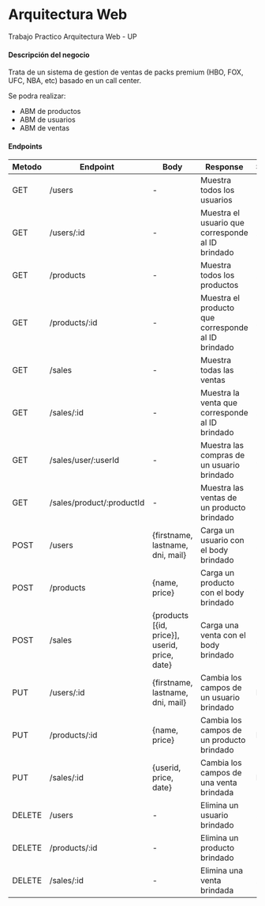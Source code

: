 # Arquitectura Web
Trabajo Practico Arquitectura Web - UP

#### Descripción del negocio
Trata de un sistema de gestion de ventas de packs premium (HBO, FOX, UFC, NBA, etc) basado en un call center. 

Se podra realizar:
- ABM de productos
- ABM de usuarios
- ABM de ventas



#### Endpoints

Metodo  | Endpoint | Body | Response | Status
------------- | ------------- | ------------ | ---------- | ----------
GET  | /users  | - | Muestra todos los usuarios | 200  
GET  | /users/:id  | - | Muestra el usuario que corresponde al ID brindado | 200
GET  | /products  | - | Muestra todos los productos | 200 
GET  | /products/:id  | - | Muestra el producto que corresponde al ID brindado | 200
GET  | /sales  | - | Muestra todas las ventas | 200 
GET  | /sales/:id  | - | Muestra la venta que corresponde al ID brindado | 200 
GET  | /sales/user/:userId  | - | Muestra las compras de un usuario brindado | 200  
GET  | /sales/product/:productId  | - | Muestra las ventas de un producto brindado | 200  
POST  | /users  | {firstname, lastname, dni, mail} | Carga un usuario con el body brindado | 200
POST  | /products  | {name, price} | Carga un producto con el body brindado | 200
POST  | /sales  | {products [{id, price}], userid, price, date} | Carga una venta con el body brindado | 200
PUT  | /users/:id  | {firstname, lastname, dni, mail} | Cambia los campos de un usuario brindado | FALTA 
PUT  | /products/:id  | {name, price} | Cambia los campos de un producto brindado | FALTA 
PUT  | /sales/:id  | {userid, price, date} | Cambia los campos de una venta brindada | FALTA 
DELETE  | /users  | - | Elimina un usuario brindado | 200
DELETE  | /products/:id  | - | Elimina un producto brindado | 200
DELETE  | /sales/:id  | - | Elimina una venta brindada | 200
